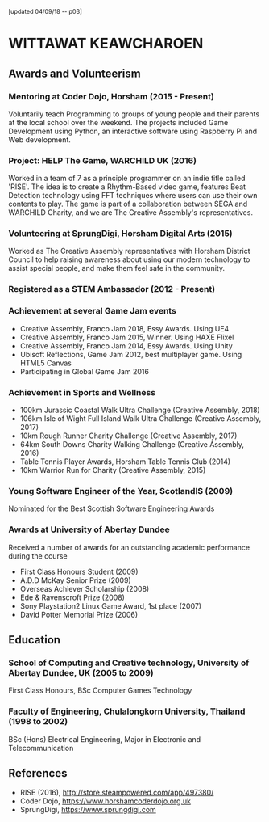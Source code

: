 <small>[updated 04/09/18 -- p03]</small>
# WITTAWAT KEAWCHAROEN
## Awards and Volunteerism
### Mentoring at Coder Dojo, Horsham (2015 - Present)
Voluntarily teach Programming to groups of young people and their parents at the local school over the weekend. The projects included Game Development using Python, an interactive software using Raspberry Pi and Web development.
### Project: HELP The Game, WARCHILD UK (2016)
Worked in a team of 7 as a principle programmer on an indie title called 'RISE'. The idea is to create a Rhythm-Based video game, features Beat Detection technology using FFT techniques where users can use their own contents to play. The game is part of a collaboration between SEGA and WARCHILD Charity, and we are The Creative Assembly's representatives.
### Volunteering at SprungDigi, Horsham Digital Arts (2015)
Worked as The Creative Assembly representatives with Horsham District Council to help raising awareness about using our modern technology to assist special people, and make them feel safe in the community.
### Registered as a STEM Ambassador (2012 - Present)
### Achievement at several Game Jam events
- Creative Assembly, Franco Jam 2018, Essy Awards. Using UE4
- Creative Assembly, Franco Jam 2015, Winner. Using HAXE Flixel
- Creative Assembly, Franco Jam 2014, Essy Awards. Using Unity
- Ubisoft Reflections, Game Jam 2012, best multiplayer game. Using HTML5 Canvas
- Participating in Global Game Jam 2016
### Achievement in Sports and Wellness
- 100km Jurassic Coastal Walk Ultra Challenge (Creative Assembly, 2018)
- 106km Isle of Wight Full Island Walk Ultra Challenge (Creative Assembly, 2017)
- 10km Rough Runner Charity Challenge (Creative Assembly, 2017)
- 64km South Downs Charity Walking Challenge (Creative Assembly, 2016) 
- Table Tennis Player Awards, Horsham Table Tennis Club (2014)
- 10km Warrior Run for Charity (Creative Assembly, 2015)
### Young Software Engineer of the Year, ScotlandIS (2009)
Nominated for the Best Scottish Software Engineering Awards
### Awards at University of Abertay Dundee
Received a number of awards for an outstanding academic performance during the course
- First Class Honours Student (2009)
- A.D.D McKay Senior Prize (2009)
- Overseas Achiever Scholarship (2008)
- Ede & Ravenscroft Prize (2008)
- Sony Playstation2 Linux Game Award, 1st place (2007)
- David Potter Memorial Prize (2006)

## Education
### School of Computing and Creative technology, University of Abertay Dundee, UK (2005 to 2009)
First Class Honours, BSc Computer Games Technology
### Faculty of Engineering, Chulalongkorn University, Thailand (1998 to 2002)
BSc (Hons) Electrical Engineering, Major in Electronic and Telecommunication

## References
- RISE (2016), http://store.steampowered.com/app/497380/
- Coder Dojo, https://www.horshamcoderdojo.org.uk
- SprungDigi, https://www.sprungdigi.com
